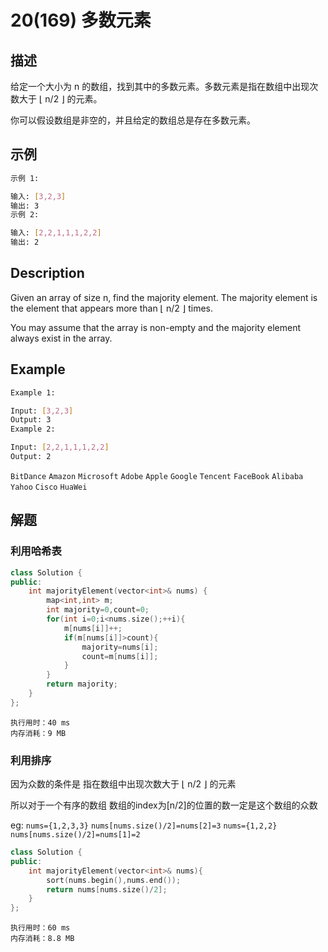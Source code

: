 # 20(169) 多数元素
## 描述

给定一个大小为 n 的数组，找到其中的多数元素。多数元素是指在数组中出现次数大于 ⌊ n/2 ⌋ 的元素。

你可以假设数组是非空的，并且给定的数组总是存在多数元素。

## 示例
```bash
示例 1:

输入: [3,2,3]
输出: 3
示例 2:

输入: [2,2,1,1,1,2,2]
输出: 2
``` 

## Description

Given an array of size n, find the majority element. The majority element is the element that appears more than ⌊ n/2 ⌋ times.

You may assume that the array is non-empty and the majority element always exist in the array.

## Example
```bash
Example 1:

Input: [3,2,3]
Output: 3
Example 2:

Input: [2,2,1,1,1,2,2]
Output: 2

```
`BitDance` `Amazon` `Microsoft` `Adobe` `Apple` `Google` `Tencent` `FaceBook` `Alibaba` `Yahoo` `Cisco` `HuaWei`

## 解题

### 利用哈希表

```C++
class Solution {
public:
    int majorityElement(vector<int>& nums) {
        map<int,int> m;
        int majority=0,count=0;
        for(int i=0;i<nums.size();++i){
            m[nums[i]]++;
            if(m[nums[i]]>count){
                majority=nums[i];
                count=m[nums[i]];
            }
        }
        return majority;
    }
};
```

```
执行用时：40 ms
内存消耗：9 MB
```

### 利用排序

因为众数的条件是 指在数组中出现次数大于 ⌊ n/2 ⌋ 的元素 

所以对于一个有序的数组 数组的index为[n/2]的位置的数一定是这个数组的众数

eg: `nums={1,2,3,3}` `nums[nums.size()/2]=nums[2]=3` `nums={1,2,2}` `nums[nums.size()/2]=nums[1]=2`

```C++
class Solution {
public:
    int majorityElement(vector<int>& nums){
        sort(nums.begin(),nums.end());
        return nums[nums.size()/2];
    }
};
```

```
执行用时：60 ms
内存消耗：8.8 MB
```
